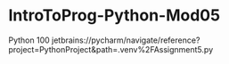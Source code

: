 # IntroToProg-Python-Mod05
Python 100
jetbrains://pycharm/navigate/reference?project=PythonProject&path=.venv%2FAssignment5.py
